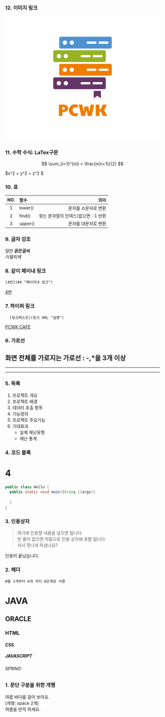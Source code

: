 ### 12. 이미지 링크

![](https://github.com/hykim-king/markdown_0719/blob/main/logo.png "수업자료 LINK")


### 11. 수학 수식: LaTex구문
$$
 \sum_{i=1}^{n}i = \frac{n(n+1)}{2}
$$

$x^2 + y^2 = z^2  $

### 10. 표
|NO.|함수|의미|
|:------:|:----------|----------------------:|
|1|lower()|문자를 소문자로 변환|
|2|find()|찾는 문자열의 인덱스(없으면 -1 반환|
|3|upper()|문자를 대문자로 변환|

### 9. 글자 강조
일반 
**굵은글씨**  
*이텔릭체*  
### 8. 같이 페이내 링크  
```
[4번](#4 "페이지내 링크")
```
[4번](#4 "페이지내 링크")

### 7. 하이퍼 링크
```
  [링크텍스트](링크 URL "설명")
```
[PCWK CAFE](https://cafe.daum.net/pcwk "수업자료 LINK")

### 6. 가로선
화면 전체를 가로지는 가로선 : -,*을 3개 이상
---  
***
----

### 5. 목록 
1. 프로젝트 개요
2. 프로젝트 배경
3. 데이터 추출 항목
4. 기능정의
5. 프로젝트 주요기능
6. 기대효과
   - 실제 재난유형
   + 재난 통계

### 4. 코드 블록
# 4
```JAVA
public class Hello {
  public static void main(String []args){

  }
}
```


### 3. 인용상자
>여기에 인용할 내용을 넣으면 됩니다.  
>빈 줄이 없으면 자동으로 인용 상자에 포함 됩니다.  
식사 맛나게 하셨나요?

인용이 끝났습니다.


### 2. 헤더
``` #을 1개부터 6개 까지 6단계로 사용 ```
# JAVA
## ORACLE
### HTML
#### CSS
##### JAVASCRIPT
###### SPRING



### 1. 문단 구분을 위한 개행
여름 바다를 걸어 보아요.  
(개행: space 2개)  
여름을 만끽 하세요.
